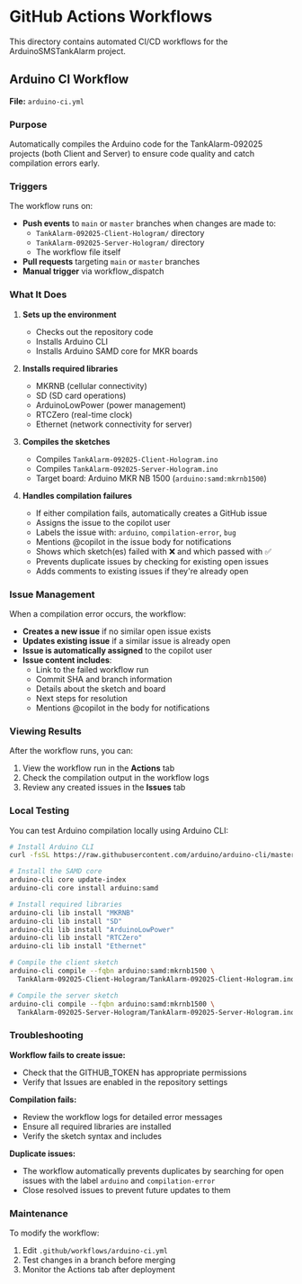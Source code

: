 # GitHub Actions Workflows

This directory contains automated CI/CD workflows for the ArduinoSMSTankAlarm project.

## Arduino CI Workflow

**File:** `arduino-ci.yml`

### Purpose
Automatically compiles the Arduino code for the TankAlarm-092025 projects
(both Client and Server) to ensure code quality and catch compilation errors early.

### Triggers
The workflow runs on:
- **Push events** to `main` or `master` branches when changes are made to:
  - `TankAlarm-092025-Client-Hologram/` directory
  - `TankAlarm-092025-Server-Hologram/` directory
  - The workflow file itself
- **Pull requests** targeting `main` or `master` branches
- **Manual trigger** via workflow_dispatch

### What It Does

1. **Sets up the environment**
   - Checks out the repository code
   - Installs Arduino CLI
   - Installs Arduino SAMD core for MKR boards

2. **Installs required libraries**
   - MKRNB (cellular connectivity)
   - SD (SD card operations)
   - ArduinoLowPower (power management)
   - RTCZero (real-time clock)
   - Ethernet (network connectivity for server)

3. **Compiles the sketches**
   - Compiles `TankAlarm-092025-Client-Hologram.ino`
   - Compiles `TankAlarm-092025-Server-Hologram.ino`
   - Target board: Arduino MKR NB 1500 (`arduino:samd:mkrnb1500`)

4. **Handles compilation failures**
   - If either compilation fails, automatically creates a GitHub issue
   - Assigns the issue to the copilot user
   - Labels the issue with: `arduino`, `compilation-error`, `bug`
   - Mentions @copilot in the issue body for notifications
   - Shows which sketch(es) failed with ❌ and which passed with ✅
   - Prevents duplicate issues by checking for existing open issues
   - Adds comments to existing issues if they're already open

### Issue Management

When a compilation error occurs, the workflow:
- **Creates a new issue** if no similar open issue exists
- **Updates existing issue** if a similar issue is already open
- **Issue is automatically assigned** to the copilot user
- **Issue content includes**:
  - Link to the failed workflow run
  - Commit SHA and branch information
  - Details about the sketch and board
  - Next steps for resolution
  - Mentions @copilot in the body for notifications

### Viewing Results

After the workflow runs, you can:
1. View the workflow run in the **Actions** tab
2. Check the compilation output in the workflow logs
3. Review any created issues in the **Issues** tab

### Local Testing

You can test Arduino compilation locally using Arduino CLI:

```bash
# Install Arduino CLI
curl -fsSL https://raw.githubusercontent.com/arduino/arduino-cli/master/install.sh | sh

# Install the SAMD core
arduino-cli core update-index
arduino-cli core install arduino:samd

# Install required libraries
arduino-cli lib install "MKRNB"
arduino-cli lib install "SD"
arduino-cli lib install "ArduinoLowPower"
arduino-cli lib install "RTCZero"
arduino-cli lib install "Ethernet"

# Compile the client sketch
arduino-cli compile --fqbn arduino:samd:mkrnb1500 \
  TankAlarm-092025-Client-Hologram/TankAlarm-092025-Client-Hologram.ino

# Compile the server sketch
arduino-cli compile --fqbn arduino:samd:mkrnb1500 \
  TankAlarm-092025-Server-Hologram/TankAlarm-092025-Server-Hologram.ino
```

### Troubleshooting

**Workflow fails to create issue:**
- Check that the GITHUB_TOKEN has appropriate permissions
- Verify that Issues are enabled in the repository settings

**Compilation fails:**
- Review the workflow logs for detailed error messages
- Ensure all required libraries are installed
- Verify the sketch syntax and includes

**Duplicate issues:**
- The workflow automatically prevents duplicates by searching for open issues
  with the label `arduino` and `compilation-error`
- Close resolved issues to prevent future updates to them

### Maintenance

To modify the workflow:
1. Edit `.github/workflows/arduino-ci.yml`
2. Test changes in a branch before merging
3. Monitor the Actions tab after deployment
